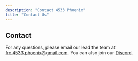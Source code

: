 ```yaml
---
description: "Contact 4533 Phoenix"
title: "Contact Us"
---
```


## Contact
For any questions, please email our lead the team at [frc.4533.phoenix@gmail.com](mailto:frc.4533.phoenix@gmail.com). You can also join our [Discord](https://discord.gg/tshxsxX3FT).
